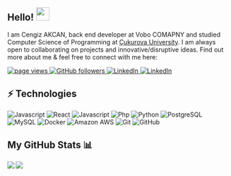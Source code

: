 ## Hello! <img src="https://images-wixmp-ed30a86b8c4ca887773594c2.wixmp.com/f/28a63fbb-11f0-4d83-b3fd-e7121f259c73/ddz6nic-e6285cfb-e30a-420d-a84b-dfa0e0effa54.gif?token=eyJ0eXAiOiJKV1QiLCJhbGciOiJIUzI1NiJ9.eyJzdWIiOiJ1cm46YXBwOjdlMGQxODg5ODIyNjQzNzNhNWYwZDQxNWVhMGQyNmUwIiwiaXNzIjoidXJuOmFwcDo3ZTBkMTg4OTgyMjY0MzczYTVmMGQ0MTVlYTBkMjZlMCIsIm9iaiI6W1t7InBhdGgiOiJcL2ZcLzI4YTYzZmJiLTExZjAtNGQ4My1iM2ZkLWU3MTIxZjI1OWM3M1wvZGR6Nm5pYy1lNjI4NWNmYi1lMzBhLTQyMGQtYTg0Yi1kZmEwZTBlZmZhNTQuZ2lmIn1dXSwiYXVkIjpbInVybjpzZXJ2aWNlOmZpbGUuZG93bmxvYWQiXX0.1_3nrEC0cfmZjZCSEa6MtnD6NQRzDcQu-RNGdtVFqck" width="30px">
<!-- https://images-wixmp-ed30a86b8c4ca887773594c2.wixmp.com/f/28a63fbb-11f0-4d83-b3fd-e7121f259c73/ddz6nic-e6285cfb-e30a-420d-a84b-dfa0e0effa54.gif?token=eyJ0eXAiOiJKV1QiLCJhbGciOiJIUzI1NiJ9.eyJzdWIiOiJ1cm46YXBwOjdlMGQxODg5ODIyNjQzNzNhNWYwZDQxNWVhMGQyNmUwIiwiaXNzIjoidXJuOmFwcDo3ZTBkMTg4OTgyMjY0MzczYTVmMGQ0MTVlYTBkMjZlMCIsIm9iaiI6W1t7InBhdGgiOiJcL2ZcLzI4YTYzZmJiLTExZjAtNGQ4My1iM2ZkLWU3MTIxZjI1OWM3M1wvZGR6Nm5pYy1lNjI4NWNmYi1lMzBhLTQyMGQtYTg0Yi1kZmEwZTBlZmZhNTQuZ2lmIn1dXSwiYXVkIjpbInVybjpzZXJ2aWNlOmZpbGUuZG93bmxvYWQiXX0.1_3nrEC0cfmZjZCSEa6MtnD6NQRzDcQu-RNGdtVFqck 
https://raw.githubusercontent.com/paulodhiambo/paulodhiambo/master/wave.gif

-->
I am Cengiz AKCAN, back end developer at Vobo COMAPNY and studied Computer Science of Programming at [Çukurova University](https://cu.edu.tr).  I am always open to collaborating on projects and innovative/disruptive ideas. Find out more about me & feel free to connect with me here:

<p align="left">
  <a href="https://github.com/thevobos">
    <img src="https://visitor-badge.laobi.icu/badge?page_id=thevobos" alt="page views" />
  </a>
  <a href="https://github.com/thevobos?tab=followers">
    <img alt="GitHub followers" src="https://img.shields.io/github/followers/thevobos?color=green&logo=github">
  </a>
  <a href="https://www.instagram.com/thevobos/">
    <img alt="LinkedIn" src="https://img.shields.io/badge/Instagram-000000?logo=Instagram&logoColor=white">
  </a>
  <a href="https://www.linkedin.com/in/thevobos/">
    <img alt="LinkedIn" src="https://img.shields.io/badge/LinkedIn-0077B5?logo=linkedin&logoColor=white">
  </a>
</p>


## ⚡ Technologies

![Javascript](https://img.shields.io/badge/-Centos-black?style=flat-square&logo=Centos)
![React](https://img.shields.io/badge/-React-black?style=flat-square&logo=React)
![Javascript](https://img.shields.io/badge/-Php-black?style=flat-square&logo=Javascript)
![Php](https://img.shields.io/badge/-Php-black?style=flat-square&logo=Php)
![Python](https://img.shields.io/badge/-Python-black?style=flat-square&logo=Python)
![PostgreSQL](https://img.shields.io/badge/-PostgreSQL-black?style=flat-square&logo=postgresql)
![MySQL](https://img.shields.io/badge/-MySQL-black?style=flat-square&logo=mysql)
![Docker](https://img.shields.io/badge/-Docker-black?style=flat-square&logo=docker)
![Amazon AWS](https://img.shields.io/badge/Amazon%20AWS-black?style=flat-square&logo=amazon-aws)
![Git](https://img.shields.io/badge/-Git-black?style=flat-square&logo=git)
![GitHub](https://img.shields.io/badge/-GitHub-black?style=flat-square&logo=github)

## My GitHub Stats 📊
<a href="https://github.com/thevobos">
<img align="left" src="https://github-readme-stats.vercel.app/api?username=thevobos&count_private=true&show_icons=true" />
</a>
<a href="https://github.com/thevobos">
<img align="center" src="https://github-readme-stats.vercel.app/api/top-langs/?username=thevobos" />
</a>
